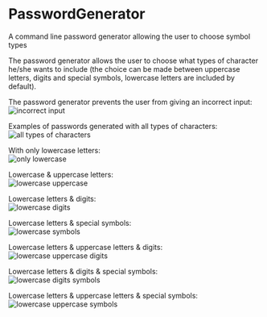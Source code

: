 # PasswordGenerator
A command line password generator allowing the user to choose symbol types

The password generator allows the user to choose what types of character he/she wants to include (the choice can be made between uppercase letters, digits and special symbols, lowercase letters are included by default).

The password generator prevents the user from giving an incorrect input:  
![incorrect input](https://user-images.githubusercontent.com/89091847/129813847-cf448ef8-d4c8-4082-9ef5-6b63d40361d3.png)

Examples of passwords generated with all types of characters:  
![all types of characters](https://user-images.githubusercontent.com/89091847/129813784-f0f22c57-81e7-4286-8ac6-0634ba8a6bb8.png)

With only lowercase letters:  
![only lowercase](https://user-images.githubusercontent.com/89091847/129813906-fb863308-6927-4ad9-a51a-6e28ba8893ad.png)

Lowercase & uppercase letters:  
![lowercase   uppercase](https://user-images.githubusercontent.com/89091847/129814010-a54c8ac5-7929-42cf-9d42-f8986b7e9903.png)

Lowercase letters & digits:  
![lowercase   digits](https://user-images.githubusercontent.com/89091847/129813951-3e9527f2-f07c-4330-83cb-6d3bc179305f.png)

Lowercase letters & special symbols:  
![lowercase   symbols](https://user-images.githubusercontent.com/89091847/129814053-67f4ca29-9f18-49a0-86a5-035c95e18041.png)

Lowercase letters & uppercase letters & digits:  
![lowercase   uppercase   digits](https://user-images.githubusercontent.com/89091847/129814117-03c746c1-0d96-40a0-ae34-1a4862e95e38.png)

Lowercase letters & digits & special symbols:  
![lowercase   digits   symbols](https://user-images.githubusercontent.com/89091847/129814159-3a2e418e-f298-413f-be21-6fb95ceeb166.png)

Lowercase letters & uppercase letters & special symbols:  
![lowercase   uppercase   symbols](https://user-images.githubusercontent.com/89091847/129814193-5699718e-5d97-4de2-a14f-c49ed527c422.png)
